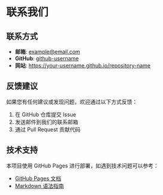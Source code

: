 # 联系我们

## 联系方式
- **邮箱**: example@email.com
- **GitHub**: [github-username](https://github.com/github-username)
- **网站**: https://your-username.github.io/repository-name

## 反馈建议
如果您有任何建议或发现问题，欢迎通过以下方式反馈：

1. 在 GitHub 仓库提交 Issue
2. 发送邮件到我们的联系邮箱
3. 通过 Pull Request 贡献代码

## 技术支持
本项目使用 GitHub Pages 进行部署，如遇到技术问题可以参考：
- [GitHub Pages 文档](https://docs.github.com/pages)
- [Markdown 语法指南](https://www.markdownguide.org/)